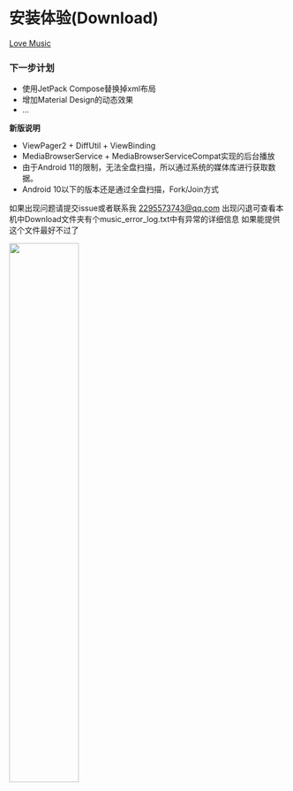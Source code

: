 # 安装体验(Download)
[Love Music](https://github.com/StealFeam/LocalMusic/raw/master/app/release/app-release.apk)

### 下一步计划
- 使用JetPack Compose替换掉xml布局
- 增加Material Design的动态效果
- ...

**新版说明**
- ViewPager2 + DiffUtil + ViewBinding
- MediaBrowserService + MediaBrowserServiceCompat实现的后台播放
- 由于Android 11的限制，无法全盘扫描，所以通过系统的媒体库进行获取数据。
- Android 10以下的版本还是通过全盘扫描，Fork/Join方式

如果出现问题请提交issue或者联系我 2295573743@qq.com
出现闪退可查看本机中Download文件夹有个music_error_log.txt中有异常的详细信息
如果能提供这个文件最好不过了

<img src="https://raw.githubusercontent.com/Sole2016/LocalMusic/master/screenshots/home5.png" width="50%" height="50%" />
